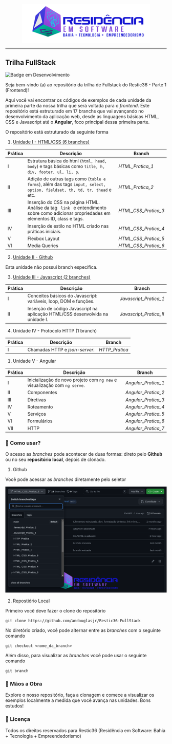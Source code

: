 <div align="center">
<img src="images/logo-nav.png" width="400px">
</div>

---

## Trilha FullStack

![Badge em Desenvolvimento](http://img.shields.io/static/v1?label=STATUS&message=EM_DESENVOLVIMENTO&color=GREEN&style=for-the-badge)

Seja bem-vindo (a) ao repositório da trilha de Fullstack do Restic36 - Parte 1 (Frontend)!

Aqui você vai encontrar os códigos de exemplos de cada unidade da primeira parte da nossa trilha que será voltada para o <em>frontend</em>. Este repositório está estruturado em 17 branchs que vai avançando no desenvolvimento da aplicação web, desde as linguagens básicas HTML, CSS e Javascript até o <b>Angular</b>, foco principal dessa primeira parte.

O repositório está estruturado da seguinte forma

1. <u>Unidade I - HTML/CSS (6 branches)</u>

| Prática | Descrição | Branch|
|---------|-----------|-------|
|I  |   Estrutura básica do html (<code>html, head, body</code>) e tags básicas como <code>title, h, div, footer, ul, li, p</code>. |<em>HTML_Pratica_1</em>|
|II  |   Adição de outras tags como (<code>table e forms</code>), além das tags <code>input, select, option, fieldset, th, td, tr, thead</code> e etc. |<em>HTML_Pratica_2</em>|
|III  |   Inserção do CSS na página HTML. Análise da tag <code> link </code> e entendimento sobre como adicionar propriedades em elementos ID, class e tags. |<em>HTML_CSS_Pratica_3</em>|
|IV  |   Inserção de estilo no HTML criado nas práticas iniciais. |<em>HTML_CSS_Pratica_4</em>|
|V  |  Flexbox Layout |<em>HTML_CSS_Pratica_5</em>|
|VI  |  Media Queries |<em>HTML_CSS_Pratica_6</em>|
    
2. <u>Unidade II - Github</u>

Esta unidade não possui branch específica.  

3. <u>Unidade III - Javascript (2 branches)</u>

| Prática | Descrição | Branch|
|---------|-----------|-------|
|I  | Conceitos básicos do Javascript: variáveis, loop, DOM e funções. |<em>Javascript_Pratica_1</em>|
|II  | Inserção de código Javascript na aplicação HTML/CSS desenvolvida na unidade I. |<em>Javascript_Pratica_II</em>|

4. Unidade IV - Protocolo HTTP (1 branch)

| Prática | Descrição | Branch|
|---------|-----------|-------|
|I  | Chamadas HTTP e <em>json-server</em>.|<em>HTTP_Pratica</em>|


1. Unidade V - Angular

| Prática | Descrição | Branch|
|---------|-----------|-------|
|I  | Inicialização de novo projeto com <code>ng new</code> e visualização com <code>ng serve</code>.|<em>Angular_Pratica_1</em>|
|II  | Componentes |<em>Angular_Pratica_2</em>|
|III  | Diretivas |<em>Angular_Pratica_3</em>|
|IV  | Roteamento |<em>Angular_Pratica_4</em>|
|V  | Serviços |<em>Angular_Pratica_5</em>|
|VI  | Formulários |<em>Angular_Pratica_6</em>|
|VII  | HTTP |<em>Angular_Pratica_7</em>|

### :bookmark_tabs: Como usar?

O acesso as <em>branches</em> pode acontecer de duas formas: direto pelo <b>Github</b> ou no seu <b>repositório local</b>, depois de clonado.

1. Github

Você pode acessar as <em>branches</em> diretamente pelo seletor

![alt text](images/image.png)

2. Repostiório Local

Primeiro você deve fazer o clone do repositório

```shell
git clone https://github.com/andouglasjr/Restic36-FullStack
```
No diretório criado, você pode alternar entre as <em>branches</em> com o seguinte comando

```shell
git checkout <nome_da_branch>
```
Além disso, para visualizar as <em>branches</em> você pode usar o seguinte comando

```shell
git branch
```
### :hammer: Mãos a Obra

Explore o nosso repositório, faça a clonagem e comece a visualizar os exemplos localmente a medida que você avança nas unidades. Bons estudos!

### :triangular_flag_on_post: Licença
<p>
Todos os direitos reservados para Restic36 (Residência em Software: Bahia + Tecnologia + Empreendedorismo)
</p>